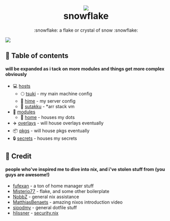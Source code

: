 <h1 align="center">
<img src="https://files.catbox.moe/vfk7m7.png"></img> <br>
snowflake
</h1>
<p align="center">:snowflake: a flake or crystal of snow :snowflake:</p>
<img src="https://files.catbox.moe/hqpr0u.png"></img>

## :open_book: Table of contents
#### will be expanded as i tack on more modules and things get more complex obviously
+ :computer: [hosts](hosts)
  - :full_moon: [tsuki](hosts/tsuki) - my main machine config
  - :princess: [hime](hosts/hime) - my server config
  - :white_flower: [sutakku](hosts/sutakku) - *arr stack vm
+ :electric_plug: [modules](modules)
  - :house_with_garden: [home](modules/home) - houses my dots
+ :airplane: [overlays](overlays) - will house overlays eventually
+ :package: [pkgs](pkgs) - will house pkgs eventually
+ :lock: [secrets](secrets) - houses my secrets

## :busts_in_silhouette: Credit
#### people who've inspired me to dive into nix, and i've stolen stuff from (you guys are awesome!)
+ [fufexan](https://github.com/fufexan) - a ton of home manager stuff
+ [Misterio77](https://github.com/Misterio77) - flake, and some other boilerplate
+ [NobbZ](https://github.com/NobbZ) - general nix assistance
+ [MatthiasBenaets](https://github.com/MatthiasBenaets) - amazing nixos introduction video
+ [sioodmy](https://github.com/sioodmy) - general dotfile stuff
+ [hlissner](https://github.com/hlissner) - [security.nix](modules/security.nix)
